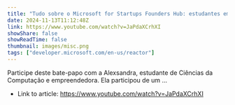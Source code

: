 ```yaml
---
title: "Tudo sobre o Microsoft for Startups Founders Hub: estudantes empreendedores"
date: 2024-11-13T11:12:48Z
link: https://www.youtube.com/watch?v=JaPdaXCrhXI
showShare: false
showReadTime: false
thumbnail: images/misc.png
tags: ["developer.microsoft.com/en-us/reactor"]
---
```

Participe deste bate-papo com a Alexsandra, estudante de Ciências da Computação e empreendedora. Ela participou de um ...

- Link to article: https://www.youtube.com/watch?v=JaPdaXCrhXI